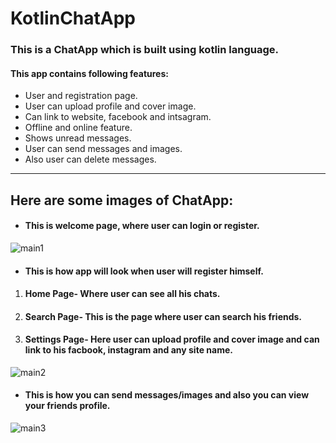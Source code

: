 # KotlinChatApp

### This is a ChatApp which is built using kotlin language.
#### This app contains following features:
- User and registration page.
- User can upload profile and cover image.
- Can link to website, facebook and intsagram.
- Offline and online feature.
- Shows unread messages.
- User can send messages and images.
- Also user can delete messages.
-------------------
## Here are some images of ChatApp:
- #### This is welcome page, where user can login or register. 
![main1](https://user-images.githubusercontent.com/69693530/97798650-031a1580-1c4e-11eb-91cb-e79f0e594231.png)

- #### This is how app will look when user will register himself.

1. #### Home Page- Where user can see all his chats.
2. ####  Search Page- This is the page where user can search his friends.
3. #### Settings Page- Here user can upload profile and cover image and can link to his facbook, instagram and any site name.
![main2](https://user-images.githubusercontent.com/69693530/97798698-74f25f00-1c4e-11eb-85cf-9ca27433b69b.jpg)


- #### This is how you can send messages/images and also you can view your friends profile.
![main3](https://user-images.githubusercontent.com/69693530/97798715-8d627980-1c4e-11eb-97b2-05feb73ce517.jpg)
